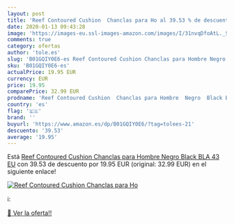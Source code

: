 ```yaml
---
layout: post
title: 'Reef Contoured Cushion  Chanclas para Ho al 39.53 % de descuento'
date: 2020-01-13 09:43:28
image: 'https://images-eu.ssl-images-amazon.com/images/I/31nvqDfoAtL._SL400_.jpg'
comments: true
category: ofertas
author: 'tole.es'
slug: 'B01GQIY0E6-es Reef Contoured Cushion Chanclas para Hombre Negro Black...'
sku: 'B01GQIY0E6-es'
actualPrice: 19.95 EUR
currency: EUR
price: 19.95
comparePrice: 32.99 EUR
prodname: 'Reef Contoured Cushion  Chanclas para Hombre  Negro  Black BLA   43 EU'
country: 'es'
flag: '🇪🇸'
brand: ''
buyurl: 'https://www.amazon.es/dp/B01GQIY0E6/?tag=tolees-21'
descuento: '39.53'
average: '19.95'
---
```


Está [Reef Contoured Cushion  Chanclas para Hombre  Negro  Black BLA   43 EU](https://www.amazon.es/dp/B01GQIY0E6/?tag=tolees-21) con 39.53 de descuento por 19.95 EUR (original: 32.99 EUR) en el siguiente enlace!

[![Reef Contoured Cushion  Chanclas para Ho](https://images-eu.ssl-images-amazon.com/images/I/31nvqDfoAtL._SL400_.jpg)](https://www.amazon.es/dp/B01GQIY0E6/?tag=tolees-21)

ℹ️:


[🛒 Ver la oferta!!](https://www.amazon.es/dp/B01GQIY0E6/?tag=tolees-21)
